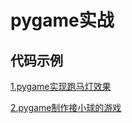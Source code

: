 # pygame实战

## 代码示例
[1.pygame实现跑马灯效果](class_14_01.py)

[2.pygame制作接小球的游戏](../class_13/class_13_01.py)